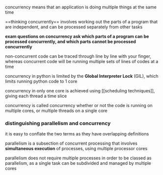 concurrency means that an application is doing multiple things at the same time

==thinking concurrently== involves working out the parts of a program that are independent, and can be processed separately from other tasks

**exam questions on concurrency ask which parts of a program can be processed concurrently, and which parts cannot be processed concurrently**

non-concurrent code can be traced through line by line with your finger, whereas concurrent code will be running multiple sets of lines of codes at a time

concurrency in python is limited by the **Global Interpreter Lock** (GIL), which limits running python code to 1 core

concurrency in only one core is achieved using [[scheduling techniques]], giving each thread a time slice

concurrency is called concurrency whether or not the code is running on multiple cores, or multiple threads on a single core
### distinguishing parallelism and concurrency

it is easy to conflate the two terms as they have overlapping definitions

parallelism is a subsection of concurrent processing that involves **simultaneous execution** of processes, using multiple processor cores

parallelism does not require multiple processes in order to be classed as parallelism, as a single task can be subdivided and managed by multiple cores



